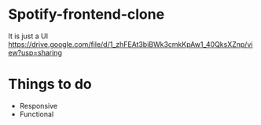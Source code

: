 # Spotify-frontend-clone
It is just a UI
https://drive.google.com/file/d/1_zhFEAt3biBWk3cmkKpAw1_40QksXZnp/view?usp=sharing
# Things to do
- Responsive
- Functional
